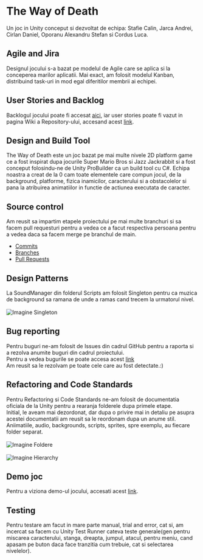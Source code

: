 # The Way of Death

Un joc in Unity conceput si dezvoltat de echipa: Stafie Calin, Jarca Andrei, Cirlan Daniel, Oporanu Alexandru Stefan si Cordus Luca.

## Agile and Jira
Designul jocului s-a bazat pe modelul de Agile care se aplica si la conceperea marilor aplicatii. Mai exact, am folosit modelul Kanban, distribuind task-uri in mod egal diferitilor membrii ai echipei.

## User Stories and Backlog
Backlogul jocului poate fi accesat [aici](https://projectmds232ljacd.atlassian.net/jira/software/projects/CSJOC/boards/2), iar user stories poate fi vazut in pagina Wiki a Repository-ului, accesand acest [link](https://github.com/JarcaAndrei/Project-mds/wiki/User--Stories).

## Design and Build Tool
The Way of Death este un joc bazat pe mai multe nivele 2D platform game ce a fost inspirat dupa jocurile Super Mario Bros si Jazz Jackrabbit si a fost conceput folosindu-ne de Unity ProBuilder ca un build tool cu C#. Echipa noastra a creat de la 0 cam toate elementele care compun jocul, de la background, platforme, fizica inamicilor, caracterului si a obstacolelor si pana la atribuirea animatiilor in functie de actiunea executata de caracter.

## Source control
Am reusit sa impartim etapele proiectului pe mai multe branchuri si sa facem pull requesturi pentru a vedea ce a facut respectiva persoana pentru a vedea daca sa facem merge pe branchul de main.
* [Commits](https://github.com/JarcaAndrei/Project-mds/commits/main)
* [Branches](https://github.com/JarcaAndrei/Project-mds/branches)
* [Pull Requests](https://github.com/JarcaAndrei/Project-mds/pulls)

## Design Patterns
La SoundManager din folderul Scripts am folosit Singleton pentru ca muzica de background sa ramana de unde a ramas cand trecem la urmatorul nivel.    
<br />![Imagine Singleton](https://cdn.discordapp.com/attachments/891073655650529351/986684309773631498/Screenshot_from_2022-06-15_20-31-01.png)
  
## Bug reporting
Pentru buguri ne-am folosit de Issues din cadrul GitHub pentru a raporta si a rezolva anumite buguri din cadrul proiectului.  
Pentru a vedea bugurile se poate accesa acest [link](https://github.com/JarcaAndrei/Project-mds/issues)  
Am reusit sa le rezolvam pe toate cele care au fost detectate.:)

## Refactoring and Code Standards
Pentru Refactoring si Code Standards ne-am folosit de documentatia oficiala de la Unity pentru a rearanja folderele dupa primele etape.  
Initial, le aveam mai dezordonat, dar dupa o privire mai in detaliu pe asupra acestei documentatii am reusit sa le reordonam dupa un anume stil.  
Aniimatiile, audio, backgrounds, scripts, sprites, spre exemplu, au fiecare folder separat.  
<br />![Imagine Foldere](https://cdn.discordapp.com/attachments/891073655650529351/986689361309495316/Screenshot_from_2022-06-15_20-47-19.png)  
<br />![Imagine Hierarchy](https://cdn.discordapp.com/attachments/891073655650529351/986689710653079562/Screenshot_from_2022-06-15_20-52-27.png)

## Demo joc
Pentru a viziona demo-ul jocului, accesati acest [link](https://drive.google.com/file/d/1m8kDnM2Qbs8namWYIMCaKVaQaSIsXJ_s/view?usp=sharing).

## Testing
Pentru testare am facut in mare parte manual, trial and error, cat si, am incercat sa facem cu Unity Test Runner cateva teste generale(gen pentru miscarea caracterului, stanga, dreapta, jumpul, atacul, pentru meniu, cand apasam pe buton daca face tranzitia cum trebuie, cat si selectarea nivelelor).
